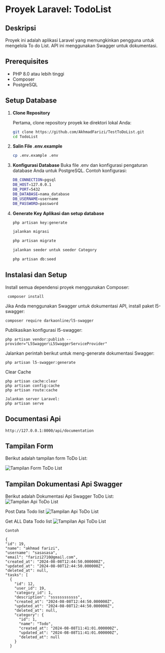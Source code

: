 # Proyek Laravel: TodoList

## Deskripsi

Proyek ini adalah aplikasi Laravel yang memungkinkan pengguna untuk mengelola To do List. API ini menggunakan Swagger untuk dokumentasi.

## Prerequisites

- PHP 8.0 atau lebih tinggi
- Composer
- PostgreSQL

## Setup Database

1. **Clone Repository**

   Pertama, clone repository proyek ke direktori lokal Anda:

   ```bash
   git clone https://github.com/AkhmadFarizi/TestToDoList.git
   cd TodoList

2. **Salin File .env.example**

    ```bash
    cp .env.example .env

3. **Konfigurasi Database**
    Buka file .env dan konfigurasi pengaturan database Anda untuk PostgreSQL. Contoh konfigurasi:

    ```bash
    DB_CONNECTION=pgsql
    DB_HOST=127.0.0.1
    DB_PORT=5432
    DB_DATABASE=nama_database
    DB_USERNAME=username
    DB_PASSWORD=password

4. **Generate Key Aplikasi dan setup database**

    ```bash
    php artisan key:generate

    jalankan migrasi

    php artisan migrate

    jalankan seeder untuk seeder Category

    php artisan db:seed

## Instalasi dan Setup

Install semua dependensi proyek menggunakan Composer:

     composer install

Jika Anda menggunakan Swagger untuk dokumentasi API, install paket l5-swagger:

    composer require darkaonline/l5-swagger

Publikasikan konfigurasi l5-swagger:

    php artisan vendor:publish --provider="L5Swagger\L5SwaggerServiceProvider"

Jalankan perintah berikut untuk meng-generate dokumentasi Swagger:

    php artisan l5-swagger:generate

Clear Cache

    php artisan cache:clear
    php artisan config:cache
    php artisan route:cache

    Jalankan server Laravel:
    php artisan serve

## Documentasi Api

    http://127.0.0.1:8000/api/documentation


## Tampilan Form

Berikut adalah tampilan form ToDo List:

![Tampilan Form ToDo List](https://github.com/AkhmadFarizi/TestToDoList/blob/master/FormTodoList.png)

## Tampilan Dokumentasi Api Swagger

Berikut adalah Dokumentasi Api Swagger ToDo List:
![Tampilan Api ToDo List](https://github.com/AkhmadFarizi/TestToDoList/blob/master/sw1.png)

Post Data Todo list
![Tampilan Api ToDo List](https://github.com/AkhmadFarizi/TestToDoList/blob/master/sw2.png)

Get ALL Data Todo list
![Tampilan Api ToDo List](https://github.com/AkhmadFarizi/TestToDoList/blob/master/sw3.png)

    Contoh

    {
    "id": 19,
    "name": "akhmad farizi",
    "username": "sasasasa",
    "email": "farizi2710@gmail.com",
    "created_at": "2024-08-08T12:44:50.000000Z",
    "updated_at": "2024-08-08T12:44:50.000000Z",
    "deleted_at": null,
    "tasks": [
      {
        "id": 12,
        "user_id": 19,
        "category_id": 1,
        "description": "ssssssssssss",
        "created_at": "2024-08-08T12:44:50.000000Z",
        "updated_at": "2024-08-08T12:44:50.000000Z",
        "deleted_at": null,
        "category": {
          "id": 1,
          "name": "Todo",
          "created_at": "2024-08-08T11:41:01.000000Z",
          "updated_at": "2024-08-08T11:41:01.000000Z",
          "deleted_at": null
        }
      }





        


